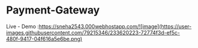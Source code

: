 # Payment-Gateway
Live - Demo :https://sneha2543.000webhostapp.com/![image](https://user-images.githubusercontent.com/79215346/233620223-72774f3d-ef5c-480f-9417-04f616a5e6be.png)

